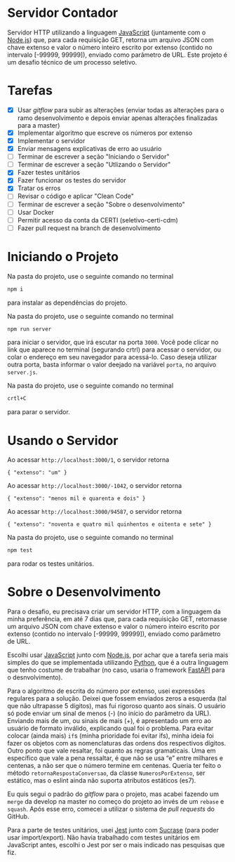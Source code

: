 # Servidor Contador

Servidor HTTP utilizando a linguagem [JavaScript] (juntamente com o [Node.js]) que, para cada requisição GET, retorna um arquivo JSON com chave extenso e valor o número inteiro escrito por extenso (contido no intervalo [-99999, 99999]), enviado como parâmetro de URL. Este projeto é um desafio técnico de um processo seletivo.

# Tarefas

- [X] Usar *gitflow* para subir as alterações (enviar todas as alterações para o ramo desenvolvimento e depois enviar apenas alterações finalizadas para a master)
- [X] Implementar algoritmo que escreve os números por extenso
- [X] Implementar o servidor
- [X] Enviar mensagens explicativas de erro ao usuário
- [ ] Terminar de escrever a seção "Iniciando o Servidor"
- [ ] Terminar de escrever a seção "Utlizando o Servidor"
- [X] Fazer testes unitários
- [X] Fazer funcionar os testes do servidor
- [X] Tratar os erros
- [ ] Revisar o código e aplicar "Clean Code"
- [ ] Terminar de escrever a seção "Sobre o desenvolvimento"
- [ ] Usar Docker
- [ ] Permitir acesso da conta da CERTI (seletivo-certi-cdm)
- [ ] Fazer pull request na branch de desenvolvimento

# Iniciando o Projeto

Na pasta do projeto, use o seguinte comando no terminal
```bash
npm i
```
para instalar as dependências do projeto.

Na pasta do projeto, use o seguinte comando no terminal
```bash
npm run server
```
para iniciar o servidor, que irá escutar na porta `3000`. Você pode clicar no link que aparece no terminal (segurando crtrl) para acessar o servidor, ou colar o endereço em seu navegador para acessá-lo. Caso deseja utilizar outra porta, basta informar o valor deejado na variável `porta`, no arquivo `server.js`.

Na pasta do projeto, use o seguinte comando no terminal
```bash
crtl+C
```
para parar o servidor.

# Usando o Servidor

Ao acessar `http://localhost:3000/1`, o servidor retorna
```
{ "extenso": "um" }
```

Ao acessar `http://localhost:3000/-1042`, o servidor retorna
```
{ "extenso": "menos mil e quarenta e dois" }
```

Ao acessar `http://localhost:3000/94587`, o servidor retorna
```
{ "extenso": "noventa e quatro mil quinhentos e oitenta e sete" }
```

Na pasta do projeto, use o seguinte comando no terminal
```bash
npm test
```
para rodar os testes unitários.

# Sobre o Desenvolvimento

Para o desafio, eu precisava criar um servidor HTTP, com a linguagem da minha preferência, em até 7 dias que, para cada requisição GET, retornasse um arquivo JSON com chave extenso e valor o número inteiro escrito por extenso (contido no intervalo [-99999, 99999]), enviado como parâmetro de URL.

Escolhi usar [JavaScript] junto com [Node.js], por achar que a tarefa seria mais simples do que se implementada utilizando [Python], que é a outra linguagem que tenho costume de trabalhar (no caso, usaria o framework [FastAPI] para o desnvolvimento).

Para o algoritmo de escrita do número por extenso, usei expressões regulares para a solução. Deixei que fossem enviados zeros a esquerda (tal que não ultrapasse 5 dígitos), mas fui rigoroso quanto aos sinais. O usuário só pode enviar um sinal de menos (-) (no início do parâmetro da URL). Enviando mais de um, ou sinais de mais (+), é apresentado um erro ao usuário de formato inválido, explicando qual foi o problema. Para evitar colocar (ainda mais) `if`s (minha prioridade foi evitar ifs), minha ideia foi fazer os objetos com as nomenclaturas das ordens dos respectivos dígitos. Outro ponto que vale resaltar, foi quanto as regras gramaticais. Uma em específico que vale a pena ressaltar, é que não se usa “e” entre milhares e centenas, a não ser que o número termine em centenas. Queria ter feito o método `retornaRespostaConversao`, da classe `NumerosPorExtenso`, ser estático, mas o eslint ainda não suporta atributos estáticos (es7).

Eu quis segui o padrão do *gitflow* para o projeto, mas acabei fazendo um `merge` da develop na master no começo do projeto ao invés de um `rebase` e `squash`. Após esse erro, comecei a utilizar o sistema de *pull requests* do GitHub.

Para a parte de testes unitários, usei [Jest] junto com [Sucrase] (para poder usar import/export). Não havia trabalhado com testes unitários em JavaScript antes, escolhi o Jest por ser o mais indicado nas pesquisas que fiz.

[Node.js]: https://nodejs.org/
[JavaScript]: https://www.javascript.com/
[Python]: https://www.python.org/
[Jest]: https://jestjs.io/en/
[Sucrase]: https://sucrase.io/
[FastAPI]: https://fastapi.tiangolo.com/
